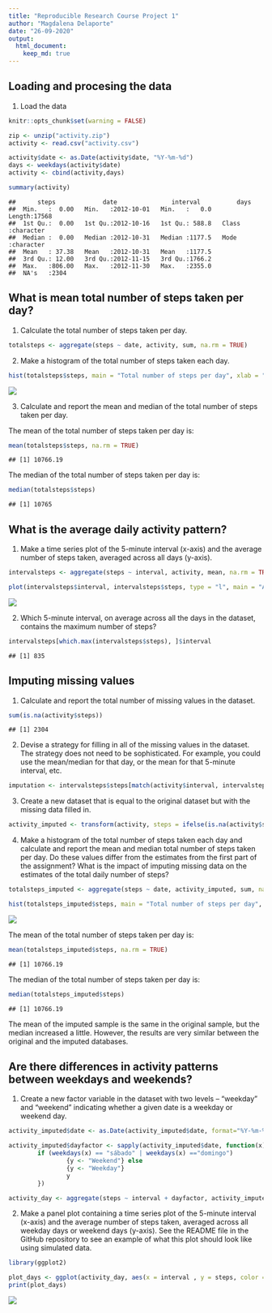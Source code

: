 ```yaml
---
title: "Reproducible Research Course Project 1"
author: "Magdalena Delaporte"
date: "26-09-2020"
output: 
  html_document:
    keep_md: true
---
```

## Loading and procesing the data
1. Load the data

```r
knitr::opts_chunk$set(warning = FALSE)

zip <- unzip("activity.zip")
activity <- read.csv("activity.csv")

activity$date <- as.Date(activity$date, "%Y-%m-%d")
days <- weekdays(activity$date)
activity <- cbind(activity,days)

summary(activity)
```

```
##      steps             date               interval          days          
##  Min.   :  0.00   Min.   :2012-10-01   Min.   :   0.0   Length:17568      
##  1st Qu.:  0.00   1st Qu.:2012-10-16   1st Qu.: 588.8   Class :character  
##  Median :  0.00   Median :2012-10-31   Median :1177.5   Mode  :character  
##  Mean   : 37.38   Mean   :2012-10-31   Mean   :1177.5                     
##  3rd Qu.: 12.00   3rd Qu.:2012-11-15   3rd Qu.:1766.2                     
##  Max.   :806.00   Max.   :2012-11-30   Max.   :2355.0                     
##  NA's   :2304
```

## What is mean total number of steps taken per day?
1. Calculate the total number of steps taken per day.

```r
totalsteps <- aggregate(steps ~ date, activity, sum, na.rm = TRUE)
```

2. Make a histogram of the total number of steps taken each day.

```r
hist(totalsteps$steps, main = "Total number of steps per day", xlab = "Total steps")
```

![](PA1_template_files/figure-html/hist-1.png)<!-- -->

3. Calculate and report the mean and median of the total number of steps taken per day.

The mean of the total number of steps taken per day is:

```r
mean(totalsteps$steps, na.rm = TRUE)
```

```
## [1] 10766.19
```

The median of the total number of steps taken per day is:

```r
median(totalsteps$steps)
```

```
## [1] 10765
```

## What is the average daily activity pattern?
1. Make a time series plot of the 5-minute interval (x-axis) and the average number of steps taken, averaged across all days (y-axis).

```r
intervalsteps <- aggregate(steps ~ interval, activity, mean, na.rm = TRUE)

plot(intervalsteps$interval, intervalsteps$steps, type = "l", main = "Average number of steps per interval", xlab = "Interval", ylab = "Average steps")
```

![](PA1_template_files/figure-html/average-1.png)<!-- -->

2. Which 5-minute interval, on average across all the days in the dataset, contains the maximum number of steps?

```r
intervalsteps[which.max(intervalsteps$steps), ]$interval
```

```
## [1] 835
```

## Imputing missing values
1. Calculate and report the total number of missing values in the dataset. 

```r
sum(is.na(activity$steps))
```

```
## [1] 2304
```

2. Devise a strategy for filling in all of the missing values in the dataset. The strategy does not need to be sophisticated. For example, you could use the mean/median for that day, or the mean for that 5-minute interval, etc.

```r
imputation <- intervalsteps$steps[match(activity$interval, intervalsteps$interval)]
```

3. Create a new dataset that is equal to the original dataset but with the missing data filled in.

```r
activity_imputed <- transform(activity, steps = ifelse(is.na(activity$steps), yes = imputation, no = activity$steps))
```

4. Make a histogram of the total number of steps taken each day and calculate and report the mean and median total number of steps taken per day. Do these values differ from the estimates from the first part of the assignment? What is the impact of imputing missing data on the estimates of the total daily number of steps?

```r
totalsteps_imputed <- aggregate(steps ~ date, activity_imputed, sum, na.rm = TRUE)

hist(totalsteps_imputed$steps, main = "Total number of steps per day", xlab = "Total steps")
```

![](PA1_template_files/figure-html/histmissing-1.png)<!-- -->

The mean of the total number of steps taken per day is:

```r
mean(totalsteps_imputed$steps, na.rm = TRUE)
```

```
## [1] 10766.19
```

The median of the total number of steps taken per day is:

```r
median(totalsteps_imputed$steps)
```

```
## [1] 10766.19
```

The mean of the imputed sample is the same in the original sample, but the median increased a little. However, the results are very similar between the original and the imputed databases.

## Are there differences in activity patterns between weekdays and weekends?
1. Create a new factor variable in the dataset with two levels – “weekday” and “weekend” indicating whether a given date is a weekday or weekend day.

```r
activity_imputed$date <- as.Date(activity_imputed$date, format="%Y-%m-%d")

activity_imputed$dayfactor <- sapply(activity_imputed$date, function(x) {
        if (weekdays(x) == "sábado" | weekdays(x) =="domingo") 
                {y <- "Weekend"} else 
                {y <- "Weekday"}
                y
        })

activity_day <- aggregate(steps ~ interval + dayfactor, activity_imputed, mean, na.rm = TRUE)
```

2. Make a panel plot containing a time series plot of the 5-minute interval (x-axis) and the average number of steps taken, averaged across all weekday days or weekend days (y-axis). See the README file in the GitHub repository to see an example of what this plot should look like using simulated data.

```r
library(ggplot2)

plot_days <- ggplot(activity_day, aes(x = interval , y = steps, color = dayfactor)) + geom_line() + labs(title = "Average number of steps per interval by type of day", x = "Interval", y = "Average steps") + facet_wrap(~ dayfactor, ncol = 1, nrow=2)
print(plot_days)
```

![](PA1_template_files/figure-html/plotdays-1.png)<!-- -->


